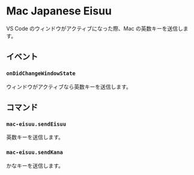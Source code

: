 # Mac Japanese Eisuu

VS Code のウィンドウがアクティブになった際、Mac の英数キーを送信します。

## イベント

### `onDidChangeWindowState`

ウィンドウがアクティブなら英数キーを送信します。

## コマンド

### `mac-eisuu.sendEisuu`

英数キーを送信します。

### `mac-eisuu.sendKana`

かなキーを送信します。
